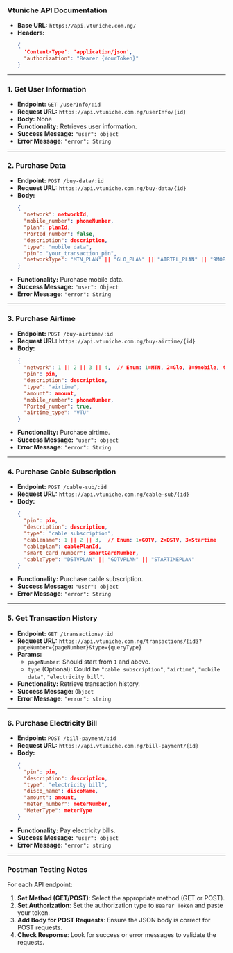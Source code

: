 ### **Vtuniche API Documentation**

- **Base URL:** `https://api.vtuniche.com.ng/`
- **Headers:**
  ```json
  {
    'Content-Type': 'application/json',
    "authorization": "Bearer {YourToken}"
  }
  ```

---

### **1. Get User Information**

- **Endpoint:** `GET /userInfo/:id`
- **Request URL:** `https://api.vtuniche.com.ng/userInfo/{id}`
- **Body:** None
- **Functionality:** Retrieves user information.
- **Success Message:** `"user": object`
- **Error Message:** `"error": String`

---

### **2. Purchase Data**

- **Endpoint:** `POST /buy-data/:id`
- **Request URL:** `https://api.vtuniche.com.ng/buy-data/{id}`
- **Body:**
  ```json
  {
    "network": networkId,
    "mobile_number": phoneNumber,
    "plan": planId,
    "Ported_number": false,
    "description": description,
    "type": "mobile data",
    "pin": "your_transaction_pin",
    "networkType": "MTN_PLAN" || "GLO_PLAN" || "AIRTEL_PLAN" || "9MOBILE_PLAN"
  }
  ```
- **Functionality:** Purchase mobile data.
- **Success Message:** `"user": Object`
- **Error Message:** `"error": String`

---

### **3. Purchase Airtime**

- **Endpoint:** `POST /buy-airtime/:id`
- **Request URL:** `https://api.vtuniche.com.ng/buy-airtime/{id}`
- **Body:**
  ```json
  {
    "network": 1 || 2 || 3 || 4,  // Enum: 1=MTN, 2=Glo, 3=9mobile, 4=Airtel
    "pin": pin,
    "description": description,
    "type": "airtime",
    "amount": amount,
    "mobile_number": phoneNumber,
    "Ported_number": true,
    "airtime_type": "VTU"
  }
  ```
- **Functionality:** Purchase airtime.
- **Success Message:** `"user": object`
- **Error Message:** `"error": String`

---

### **4. Purchase Cable Subscription**

- **Endpoint:** `POST /cable-sub/:id`
- **Request URL:** `https://api.vtuniche.com.ng/cable-sub/{id}`
- **Body:**
  ```json
  {
    "pin": pin,
    "description": description,
    "type": "cable subscription",
    "cablename": 1 || 2 || 3,  // Enum: 1=GOTV, 2=DSTV, 3=Startime
    "cableplan": cablePlanId,
    "smart_card_number": smartCardNumber,
    "cableType": "DSTVPLAN" || "GOTVPLAN" || "STARTIMEPLAN"
  }
  ```
- **Functionality:** Purchase cable subscription.
- **Success Message:** `"user": object`
- **Error Message:** `"error": String`

---

### **5. Get Transaction History**

- **Endpoint:** `GET /transactions/:id`
- **Request URL:** `https://api.vtuniche.com.ng/transactions/{id}?pageNumber={pageNumber}&type={queryType}`
- **Params:**
  - `pageNumber`: Should start from `1` and above.
  - `type` (Optional): Could be `"cable subscription"`, `"airtime"`, `"mobile data"`, `"electricity bill"`.
- **Functionality:** Retrieve transaction history.
- **Success Message:** `Object`
- **Error Message:** `"error": string`

---

### **6. Purchase Electricity Bill**

- **Endpoint:** `POST /bill-payment/:id`
- **Request URL:** `https://api.vtuniche.com.ng/bill-payment/{id}`
- **Body:**
  ```json
  {
    "pin": pin,
    "description": description,
    "type": "electricity bill",
    "disco_name": discoName,
    "amount": amount,
    "meter_number": meterNumber,
    "MeterType": meterType
  }
  ```
- **Functionality:** Pay electricity bills.
- **Success Message:** `"user": object`
- **Error Message:** `"error": string`

---

### **Postman Testing Notes**

For each API endpoint:
1. **Set Method (GET/POST)**: Select the appropriate method (GET or POST).
2. **Set Authorization**: Set the authorization type to `Bearer Token` and paste your token.
3. **Add Body for POST Requests**: Ensure the JSON body is correct for POST requests.
4. **Check Response**: Look for success or error messages to validate the requests.
